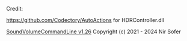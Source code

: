 Credit:

https://github.com/Codectory/AutoActions for HDRController.dll

  	
[SoundVolumeCommandLine v1.26](https://www.nirsoft.net/utils/sound_volume_command_line.html)
Copyright (c) 2021 - 2024 Nir Sofer 
